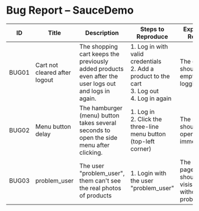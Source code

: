 
# Bug Report – SauceDemo

| ID | Title | Description | Steps to Reproduce | Expected Result | Actual Result | Severity | Status |
|----|--------|--------------|--------------------|------------------|----------------|-----------|---------|
| BUG01 | Cart not cleared after logout | The shopping cart keeps the previously added products even after the user logs out and logs in again. | 1. Log in with valid credentials<br>2. Add a product to the cart<br>3. Log out<br>4. Log in again | The cart should be empty after logging out | The same products remain in the cart | **Medium** | Open |
| BUG02 | Menu button delay | The hamburger (menu) button takes several seconds to open the side menu after clicking. | 1. Log in<br>2. Click the three-line menu button (top-left corner) | The menu should open immediately | The menu opens with a noticeable delay | **Low** | Open |
| BUG03 | problem_user | The user "problem_user", them can't see the real photos of products |1. Login with the user "problem_user" | The home page should be visisible without any problems | The product photos is not correct | **Medium** | Open |
